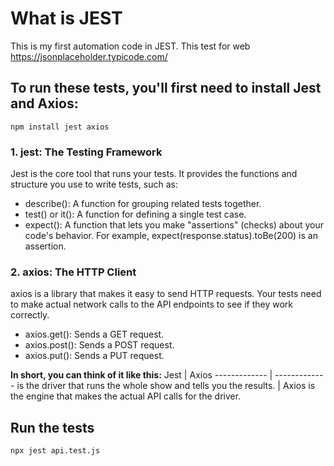# What is JEST
This is my first automation code in JEST. This test for web https://jsonplaceholder.typicode.com/

## To run these tests, you'll first need to install Jest and Axios:
```npm install jest axios```

### 1. jest: The Testing Framework
Jest is the core tool that runs your tests. It provides the functions and structure you use to write tests, such as:
- describe(): A function for grouping related tests together.
- test() or it(): A function for defining a single test case.
- expect(): A function that lets you make "assertions" (checks) about your code's behavior. For example, expect(response.status).toBe(200) is an assertion.

### 2. axios: The HTTP Client
axios is a library that makes it easy to send HTTP requests. Your tests need to make actual network calls to the API endpoints to see if they work correctly.
- axios.get(): Sends a GET request.
- axios.post(): Sends a POST request.
- axios.put(): Sends a PUT request.


**In short, you can think of it like this:**
Jest  | Axios
------------- | -------------
is the driver that runs the whole show and tells you the results.  | Axios is the engine that makes the actual API calls for the driver.


## Run the tests
```npx jest api.test.js```